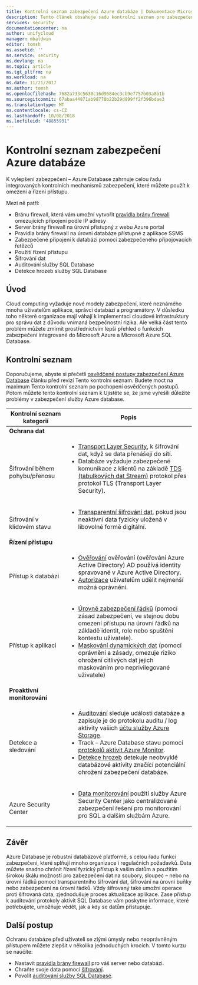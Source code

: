 ```yaml
---
title: Kontrolní seznam zabezpečení Azure databáze | Dokumentace Microsoftu
description: Tento článek obsahuje sadu kontrolní seznam pro zabezpečení služby Azure database.
services: security
documentationcenter: na
author: unifycloud
manager: mbaldwin
editor: tomsh
ms.assetid: ''
ms.service: security
ms.devlang: na
ms.topic: article
ms.tgt_pltfrm: na
ms.workload: na
ms.date: 11/21/2017
ms.author: tomsh
ms.openlocfilehash: 7682a733c5630c16d9684ec3cb9e7757b03a8b1b
ms.sourcegitcommit: 67abaa44871ab98770b22b29d899ff2f396bdae3
ms.translationtype: MT
ms.contentlocale: cs-CZ
ms.lasthandoff: 10/08/2018
ms.locfileid: "48855931"
---
```

# <a name="azure-database-security-checklist"></a>Kontrolní seznam zabezpečení Azure databáze

K vylepšení zabezpečení – Azure Database zahrnuje celou řadu integrovaných kontrolních mechanismů zabezpečení, které můžete použít k omezení a řízení přístupu.

Mezi ně patří:

-   Bránu firewall, která vám umožní vytvořit [pravidla brány firewall](https://docs.microsoft.com/azure/sql-database/sql-database-firewall-configure) omezujících připojení podle IP adresy
-   Server brány firewall na úrovni přístupný z webu Azure portal
-   Pravidla brány firewall na úrovni databáze přístupné z aplikace SSMS
-   Zabezpečené připojení k databázi pomocí zabezpečeného připojovacích řetězců
-   Použití řízení přístupu
-   Šifrování dat
-   Auditování služby SQL Database
-   Detekce hrozeb služby SQL Database

## <a name="introduction"></a>Úvod
Cloud computing vyžaduje nové modely zabezpečení, které neznámého mnoha uživatelům aplikace, správci databází a programátory. V důsledku toho některé organizace mají váhají k implementaci cloudové infrastruktury pro správu dat z důvodu vnímaná bezpečnostní rizika. Ale velká část tento problém můžete zmírnit prostřednictvím lepší přehled o funkcích zabezpečení integrované do Microsoft Azure a Microsoft Azure SQL Database.

## <a name="checklist"></a>Kontrolní seznam
Doporučujeme, abyste si přečetli [osvědčené postupy zabezpečení Azure Database](https://docs.microsoft.com/azure/security/azure-database-security-best-practices) článku před revizí Tento kontrolní seznam. Budete moct na maximum Tento kontrolní seznam po pochopení osvědčených postupů. Potom můžete tento kontrolní seznam k Ujistěte se, že jsme vyřešili důležité problémy v zabezpečení služby Azure database.


|Kontrolní seznam kategorií| Popis|
| ------------ | -------- |
|**Ochrana dat**||
| <br> Šifrování během pohybu/přenosu| <ul><li>[Transport Layer Security](https://docs.microsoft.com/windows-server/security/tls/transport-layer-security-protocol), k šifrování dat, když se data přenášejí do sítí.</li><li>Databáze vyžaduje zabezpečené komunikace z klientů na základě [TDS (tabulkových dat Stream)](https://msdn.microsoft.com/en-in/library/dd357628.aspx) protokol přes protokol TLS (Transport Layer Security).</li></ul> |
|<br>Šifrování v klidovém stavu| <ul><li>[Transparentní šifrování dat](http://go.microsoft.com/fwlink/?LinkId=526242), pokud jsou neaktivní data fyzicky uložená v libovolné formě digitální.</li></ul>|
|**Řízení přístupu**||  
|<br> Přístup k databázi | <ul><li>[Ověřování](https://docs.microsoft.com/azure/sql-database/sql-database-control-access) ověřování (ověřování Azure Active Directory) AD používá identity spravované v Azure Active Directory.</li><li>[Autorizace](https://docs.microsoft.com/azure/sql-database/sql-database-control-access) uživatelům udělit nejmenší možná oprávnění.</li></ul> |
|<br>Přístup k aplikaci| <ul><li>[Úrovně zabezpečení řádků](https://msdn.microsoft.com/library/dn765131) (pomocí zásad zabezpečení, ve stejnou dobu omezení přístupu na úrovni řádků na základě identit, role nebo spuštění kontextu uživatele).</li><li>[Maskování dynamických dat](https://docs.microsoft.com/azure/sql-database/sql-database-dynamic-data-masking-get-started) (pomocí oprávnění a zásady, omezuje riziko ohrožení citlivých dat jejich maskováním pro neprivilegované uživatele)</li></ul>|
|**Proaktivní monitorování**||  
| <br>Detekce a sledování| <ul><li>[Auditování](https://docs.microsoft.com/azure/sql-database/sql-database-auditing) sleduje události databáze a zapisuje je do protokolu auditu / log aktivity vašich [účtu služby Azure Storage](https://docs.microsoft.com/azure/storage/storage-create-storage-account).</li><li>Track – Azure Database stavu pomocí [protokolů aktivit Azure Monitor](https://docs.microsoft.com/azure/monitoring-and-diagnostics/monitoring-overview-activity-logs).</li><li>[Detekce hrozeb](https://docs.microsoft.com/azure/sql-database/sql-database-threat-detection) detekuje neobvyklé databázové aktivity značící potenciální ohrožení zabezpečení databáze. </li></ul> |
|<br>Azure Security Center| <ul><li>[Data monitorování](https://docs.microsoft.com/azure/security-center/security-center-enable-auditing-on-sql-databases) použití služby Azure Security Center jako centralizované zabezpečení řešení pro monitorování pro SQL a dalším službám Azure.</li></ul>|       

## <a name="conclusion"></a>Závěr
Azure Database je robustní databázové platformě, s celou řadu funkcí zabezpečení, které splňují mnoho organizace i regulačních požadavků. Data můžete snadno chránit řízení fyzický přístup k vašim datům a použitím širokou škálu možností pro zabezpečení dat na soubory, sloupec – nebo na úrovni řádků pomocí transparentního šifrování dat, šifrování na úrovni buňky nebo zabezpečení na úrovní řádků. Vždy šifrovaný také umožní operace proti šifrovaná data, zjednodušuje proces aktualizace aplikace. Zase přístup k auditování protokoly aktivit SQL Database vám poskytne informace, které potřebujete, umožňuje vědět, jak a kdy se datům přistupuje.

## <a name="next-steps"></a>Další postup
Ochranu databáze před uživateli se zlými úmysly nebo neoprávněným přístupem můžete zlepšit v několika jednoduchých krocích. V tomto kurzu se naučíte:

- Nastavit [pravidla brány firewall](https://docs.microsoft.com/azure/sql-database/sql-database-firewall-configure) pro váš server nebo databázi.
- Chraňte svoje data pomocí [šifrování](https://docs.microsoft.com/sql/relational-databases/security/encryption/sql-server-encryption).
- Povolit [auditování služby SQL Database](https://docs.microsoft.com/azure/sql-database/sql-database-auditing).

